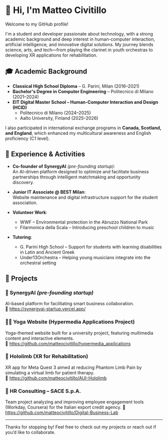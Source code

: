 # 👋 Hi, I'm Matteo Civitillo

Welcome to my GitHub profile!

I'm a student and developer passionate about technology, with a strong academic background and deep interest in human-computer interaction, artificial intelligence, and innovative digital solutions. My journey blends science, arts, and tech—from playing the clarinet in youth orchestras to developing XR applications for rehabilitation.

## 🎓 Academic Background

- **Classical High School Diploma** – G. Parini, Milan (2016–2021)  
- **Bachelor's Degree in Computer Engineering** – Politecnico di Milano (2021–2024)  
- **EIT Digital Master School – Human-Computer Interaction and Design (HCID)**  
  - Politecnico di Milano (2024–2025)  
  - Aalto University, Finland (2025–2026)

I also participated in international exchange programs in **Canada, Scotland, and England**, which enhanced my multicultural awareness and English proficiency (C1 level).

## 💼 Experience & Activities

- **Co-founder of SynergyAI** *(pre-founding startup)*:  
  An AI-driven platform designed to optimize and facilitate business partnerships through intelligent matchmaking and opportunity discovery.

- **Junior IT Associate @ BEST Milan**:  
  Website maintenance and digital infrastructure support for the student association.

- **Volunteer Work**:  
  - WWF – Environmental protection in the Abruzzo National Park  
  - Filarmonica della Scala – Introducing preschool children to music  

- **Tutoring**:  
  - G. Parini High School – Support for students with learning disabilities in Latin and Ancient Greek  
  - Under13Orchestra – Helping young musicians integrate into the orchestral setting  

## 🧪 Projects

### 🚀 SynergyAI *(pre-founding startup)*
AI-based platform for facilitating smart business collaboration.  
🔗 https://synergyai-startup.vercel.app/

### 🧘‍♀️ Yoga Website (Hypermedia Applications Project)  
Yoga-themed website built for a university project, featuring multimedia content and interactive elements.  
🔗 https://github.com/matteocivitillo/hypermedia_applications

### 🧠 Hololimb (XR for Rehabilitation)  
XR app for Meta Quest 3 aimed at reducing Phantom Limb Pain by simulating a virtual limb for patient therapy.  
🔗 https://github.com/matteocivitillo/AUI-Hololimb

### 🏢 HR Consulting – SACE S.p.A.  
Team project analyzing and improving employee engagement tools (Workday, Coursera) for the Italian export credit agency.
🔗 https://github.com/matteocivitillo/Digital-Business-Lab

---

Thanks for stopping by! Feel free to check out my projects or reach out if you’d like to collaborate.
